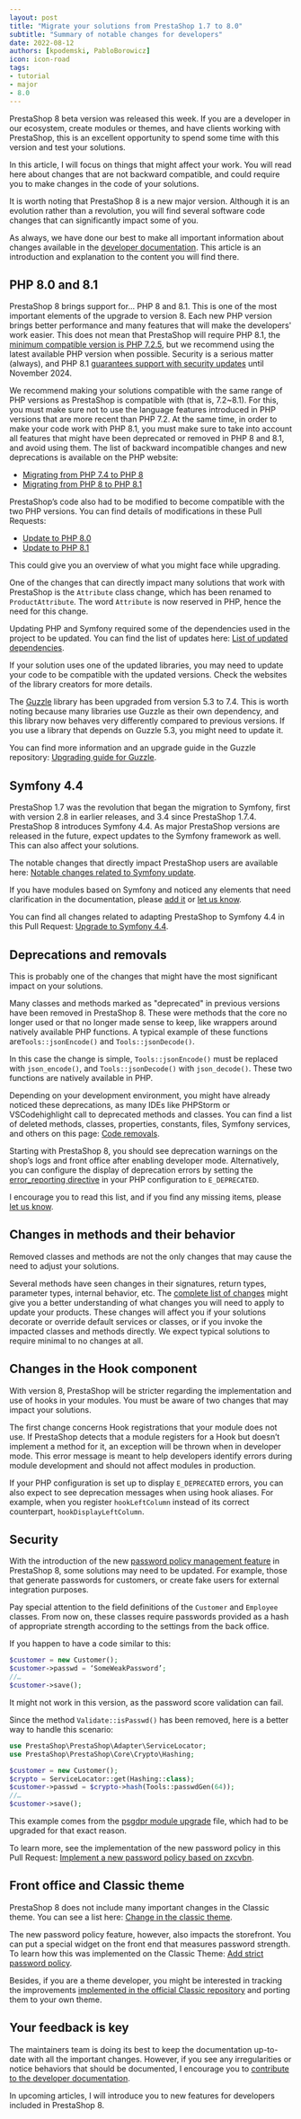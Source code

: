 ```yaml
---
layout: post
title: "Migrate your solutions from PrestaShop 1.7 to 8.0"
subtitle: "Summary of notable changes for developers"
date: 2022-08-12
authors: [kpodemski, PabloBorowicz]
icon: icon-road
tags:
- tutorial
- major
- 8.0
---
```


PrestaShop 8 beta version was released this week. If you are a developer in our ecosystem, create modules or themes, and have clients working with PrestaShop, this is an excellent opportunity to spend some time with this version and test your solutions.

In this article, I will focus on things that might affect your work. You will read here about changes that are not backward compatible, and could require you to make changes in the code of your solutions.

It is worth noting that PrestaShop 8 is a new major version. Although it is an evolution rather than a revolution, you will find several software code changes that can significantly impact some of you.

As always, we have done our best to make all important information about changes available in the [developer documentation](https://devdocs.prestashop.com/8/). This article is an introduction and explanation to the content you will find there.

## PHP 8.0 and 8.1

PrestaShop 8 brings support for... PHP 8 and 8.1. This is one of the most important elements of the upgrade to version 8. Each new PHP version brings better performance and many features that will make the developers' work easier. This does not mean that PrestaShop will require PHP 8.1, the [minimum compatible version is PHP 7.2.5](https://devdocs.prestashop.com/8/basics/installation/system-requirements/#php-compatibility-chart), but we recommend using the latest available PHP version when possible. Security is a serious matter (always), and PHP 8.1 [guarantees support with security updates](https://www.php.net/supported-versions.php) until November 2024.

We recommend making your solutions compatible with the same range of PHP versions as PrestaShop is compatible with (that is, 7.2~8.1). For this, you must make sure not to use the language features introduced in PHP versions that are more recent than PHP 7.2. At the same time, in order to make your code work with PHP 8.1, you must make sure to take into account all features that might have been deprecated or removed in PHP 8 and 8.1, and avoid using them. The list of backward incompatible changes and new deprecations is available on the PHP website:

* [Migrating from PHP 7.4 to PHP 8](https://www.php.net/manual/en/migration80.php)
* [Migrating from PHP 8 to PHP 8.1](https://www.php.net/manual/en/migration81.php)

PrestaShop’s code also had to be modified to become compatible with the two PHP versions. You can find details of modifications in these Pull Requests:

* [Update to PHP 8.0](https://github.com/PrestaShop/PrestaShop/pull/25296)
* [Update to PHP 8.1](https://github.com/PrestaShop/PrestaShop/pull/28402)

This could give you an overview of what you might face while upgrading.

One of the changes that can directly impact many solutions that work with PrestaShop is the `Attribute` class change, which has been renamed to `ProductAttribute`. The word `Attribute` is now reserved in PHP, hence the need for this change.

Updating PHP and Symfony required some of the dependencies used in the project to be updated. You can find the list of updates here: [List of updated dependencies](https://devdocs.prestashop.com/8/modules/core-updates/8.0/#updated-dependencies).

If your solution uses one of the updated libraries, you may need to update your code to be compatible with the updated versions. Check the websites of the library creators for more details.

The [Guzzle](https://github.com/guzzle/guzzle) library has been upgraded from version 5.3 to 7.4. This is worth noting because many libraries use Guzzle as their own dependency, and this library now behaves very differently compared to previous versions. If you use a library that depends on Guzzle 5.3, you might need to update it. 

You can find more information and an upgrade guide in the Guzzle repository:
[Upgrading guide for Guzzle](https://github.com/guzzle/guzzle/blob/master/UPGRADING.md).

## Symfony 4.4

PrestaShop 1.7 was the revolution that began the migration to Symfony, first with version 2.8 in earlier releases, and 3.4 since PrestaShop 1.7.4. PrestaShop 8 introduces Symfony 4.4. As major PrestaShop versions are released in the future, expect updates to the Symfony framework as well. This can also affect your solutions.

The notable changes that directly impact PrestaShop users are available here: [Notable changes related to Symfony update](https://devdocs.prestashop.com/8/modules/core-updates/8.0/#symfony-update).

If you have modules based on Symfony and noticed any elements that need clarification in the documentation, please [add it](https://devdocs.prestashop.com/8/contribute/documentation/how/) or [let us know](https://github.com/PrestaShop/docs/issues/new).

You can find all changes related to adapting PrestaShop to Symfony 4.4 in this Pull Request: [​​Upgrade to Symfony 4.4](https://github.com/PrestaShop/PrestaShop/pull/24609).

## Deprecations and removals

This is probably one of the changes that might have the most significant impact on your solutions.

Many classes and methods marked as "deprecated" in previous versions have been removed in PrestaShop 8. These were methods that the core no longer used or that no longer made sense to keep, like wrappers around natively available PHP functions. A typical example of these functions are`Tools::jsonEncode()` and `Tools::jsonDecode()`.

In this case the change is simple, `Tools::jsonEncode()` must be replaced with `json_encode()`, and `Tools::jsonDecode()` with `json_decode()`. These two functions are natively available in PHP. 

Depending on your development environment, you might have already noticed these deprecations, as many IDEs like PHPStorm or VSCodehighlight call to deprecated methods and classes. You can find a list of deleted methods, classes, properties, constants, files, Symfony services, and others on this page:
[Code removals](https://devdocs.prestashop.com/8/modules/core-updates/8.0/#removals).

Starting with PrestaShop 8, you should see deprecation warnings on the shop’s logs and front office after enabling developer mode. Alternatively, you can configure the display of deprecation errors by setting the [error_reporting directive](https://www.php.net/manual/en/errorfunc.configuration.php#ini.error_reporting) in your PHP configuration to `E_DEPRECATED`.

I encourage you to read this list, and if you find any missing items, please [let us know](https://github.com/PrestaShop/docs/issues/new).

## Changes in methods and their behavior

Removed classes and methods are not the only changes that may cause the need to adjust your solutions.

Several methods have seen changes in their signatures, return types, parameter types, internal behavior, etc. The [complete list of changes](https://devdocs.prestashop.com/8/modules/core-updates/8.0/#api-changes) might give you a better understanding of what changes you will need to apply to update your products.
These changes will affect you if your solutions decorate or override default services or classes, or if you invoke the impacted classes and methods directly. We expect typical solutions to require minimal to no changes at all. 

## Changes in the Hook component

With version 8, PrestaShop will be stricter regarding the implementation and use of hooks in your modules. You must be aware of two changes that may impact your solutions.

The first change concerns Hook registrations that your module does not use. If PrestaShop detects that a module registers for a Hook but doesn’t implement a method for it, an exception will be thrown when in developer mode. This error message is meant to help developers identify errors during module development and should not affect modules in production.

If your PHP configuration is set up to display `E_DEPRECATED` errors, you can also expect to see deprecation messages when using hook aliases. For example, when you register `hookLeftColumn` instead of its correct counterpart, `hookDisplayLeftColumn`.

## Security

With the introduction of the new [password policy management feature](https://github.com/PrestaShop/PrestaShop/pull/28127) in PrestaShop 8, some solutions may need to be updated. For example, those that generate passwords for customers, or create fake users for external integration purposes.

Pay special attention to the field definitions of the `Customer` and `Employee` classes. From now on, these classes require passwords provided as a hash of appropriate strength according to the settings from the back office.

If you happen to have a code similar to this:

```php
$customer = new Customer();
$customer->passwd = ‘SomeWeakPassword’;
//…
$customer->save();
```

It might not work in this version, as the password score validation can fail. 

Since the method `Validate::isPasswd()` has been removed, here is a better way to handle this scenario:

```php
use PrestaShop\PrestaShop\Adapter\ServiceLocator;
use PrestaShop\PrestaShop\Core\Crypto\Hashing;

$customer = new Customer();
$crypto = ServiceLocator::get(Hashing::class);
$customer->passwd = $crypto->hash(Tools::passwdGen(64));
//…
$customer->save();
```

This example comes from the [psgdpr module upgrade](https://github.com/PrestaShop/psgdpr/blob/v1.4.2/upgrade/upgrade-1.4.2.php) file, which had to be upgraded for that exact reason.

To learn more, see the implementation of the new password policy in this Pull Request: [​​Implement a new password policy based on zxcvbn](https://github.com/PrestaShop/PrestaShop/pull/28127).

## Front office and Classic theme

PrestaShop 8 does not include many important changes in the Classic theme. You can see a list here: [Change in the classic theme](https://devdocs.prestashop.com/8/modules/core-updates/8.0/#classic-theme).

The new password policy feature, however, also impacts the storefront. You can put a special widget on the front end that measures password strength. To learn how this was implemented on the Classic Theme: [Add strict password policy](https://github.com/PrestaShop/classic-theme/pull/21).

Besides, if you are a theme developer, you might be interested in tracking the improvements [implemented in the official Classic repository](https://github.com/PrestaShop/classic-theme/pulls?q=is%3Apr+is%3Amerged) and porting them to your own theme.

## Your feedback is key

The maintainers team is doing its best to keep the documentation up-to-date with all the important changes. However, if you see any irregularities or notice behaviors that should be documented, I encourage you to [contribute to the developer documentation](https://devdocs.prestashop.com/8/contribute/documentation/how/).

In upcoming articles, I will introduce you to new features for developers included in PrestaShop 8.
